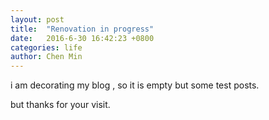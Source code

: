 ```yaml
---
layout: post
title:  "Renovation in progress"
date:   2016-6-30 16:42:23 +0800
categories: life
author: Chen Min
---
```


i am decorating my blog , so it is empty but some test posts.

but thanks for your visit.